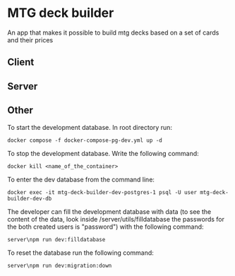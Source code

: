 # MTG deck builder

An app that makes it possible to build mtg decks based on a set of cards and their prices

## Client

## Server

## Other

To start the development database. In root directory run:

`docker compose -f docker-compose-pg-dev.yml up -d`

To stop the development database. Write the following command:

`docker kill <name_of_the_container>` 

To enter the dev database from the command line:

`docker exec -it mtg-deck-builder-dev-postgres-1 psql -U user mtg-deck-builder-dev-db`

The developer can fill the development database with data (to see the content of the data, look inside /server/utils/filldatabase the passwords for the both created users is "password") with the following command:

`server\npm run dev:filldatabase`

To reset the database run the following command:

`server\npm run dev:migration:down`